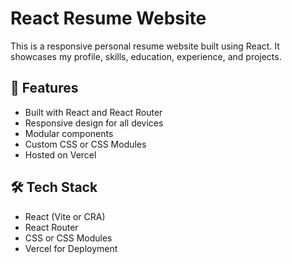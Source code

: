 # React Resume Website

This is a responsive personal resume website built using React. It showcases my profile, skills, education, experience, and projects.

## 🚀 Features

- Built with React and React Router
- Responsive design for all devices
- Modular components
- Custom CSS or CSS Modules
- Hosted on Vercel

## 🛠️ Tech Stack

- React (Vite or CRA)
- React Router
- CSS or CSS Modules
- Vercel for Deployment